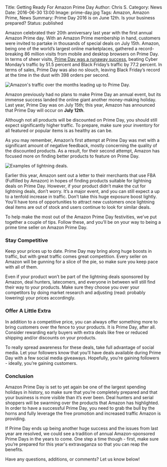 Title: Getting Ready For Amazon Prime Day
Author: Chris S.
Category: News
Date: 2016-06-30 13:00
Image: prime-day.jpg
Tags: Amazon, Amazon Prime, News
Summary: Prime Day 2016 is on June 12th. Is your business prepared?
Status: published

Amazon celebrated their 20th anniversary last year with the first annual Amazon Prime day. With an Amazon Prime membership in hand, customers were invited to partake in thousands of special deals on July 15th. Amazon, being one of the world’s largest online marketplaces, gathered a record-breaking 86 million visits from mobile and desktop browsers on Prime Day. In terms of sheer visits, [Prime Day was a runaway success](http://www.experian.com/blogs/marketing-forward/2015/07/17/amazon-prime-day-huge-success), beating Cyber Monday’s traffic by 51.5 percent and Black Friday’s traffic by 77.2 percent. In terms of sales, Prime Day was also no slouch, leaving Black Friday’s record at the time in the dust with 398 orders per second.

![Amazon's traffic over the months leading up to Prime Day.](/images/blog/2016/06/amazon-prime-day-daily-traffic-chart-hitwise.png)

Amazon previously had no plans to make Prime Day an annual event, but its immense success landed the online giant another money-making holiday. Last year, Prime Day was on July 15th; this year, Amazon has announced that Prime Day will occur on **July 12th**.

Although not all products will be discounted on Prime Day, you should still expect significantly higher traffic. To prepare, make sure your inventory for all featured or popular items is as healthy as can be. 

As you may remember, Amazon’s first attempt at Prime Day was met with a significant amount of negative feedback, mostly concerning the quality of the discounted products. As a result, for their second attempt, Amazon has focused more on finding better products to feature on Prime Day.

![Examples of lightning deals.](/images/blog/2016/06/amazon_hacks_lightning_deals.jpg)

Earlier this year, Amazon sent out a letter to their merchants that use FBA (Fulfilled by Amazon) in hopes of finding products suitable for lightning deals on Prime Day. However, if your product didn’t make the cut for lightning deals, don’t worry. It’s a major event, and you can still expect a up to a tenfold increase in traffic. Don’t take this huge exposure boost lightly. You'll have tons of opportunities to attract new customers once lightning deal items are out of stock and users continue to look for similar deals.

To help make the most out of the Amazon Prime Day festivities, we’ve put together a couple of tips. Follow these, and you’ll be on your way to being a prime time seller on Amazon Prime Day.

### Stay Competitive 

Keep your prices up to date. Prime Day may bring along huge boosts in traffic, but with great traffic comes great competition. Every seller on Amazon will be gunning for a slice of the pie, so make sure you keep pace with all of them. 

Even if your product won’t be part of the lightning deals sponsored by Amazon, deal hunters, latecomers, and everyone in between will still find their way to your products. Make sure they choose you over your competitors by doing market research and adjusting (read: probably lowering) your prices accordingly.

### Offer A Little Extra

In addition to a competitive price, you can always offer something more to bring customers over the fence to your products. It is Prime Day, after all. Consider rewarding early buyers with extra deals like free or reduced shipping and/or discounts on your products. 

To really spread awareness for these deals, take full advantage of social media. Let your followers know that you’ll have deals available during Prime Day with a few social media giveaways. Hopefully, you’re gaining followers - ideally, you’re gaining customers.

### Conclusion

Amazon Prime Day is set to yet again be one of the largest spending holidays in history, so make sure that you’re completely prepared and that your business is more visible than it’s ever been. Deal hunters and serial shoppers will be swarming over the products that Amazon has highlighted. In order to have a successful Prime Day, you need to grab the bull by the horns and fully leverage the free promotion and increased traffic Amazon is providing. 

If Prime Day ends up being another huge success and the issues from last year are resolved, we could see a tradition of annual Amazon-sponsored Prime Days in the years to come. One step a time though - first, make sure you’re prepared for this year's extravaganza so that you can reap the benefits.

Have any questions, additions, or comments? Let us know below!

